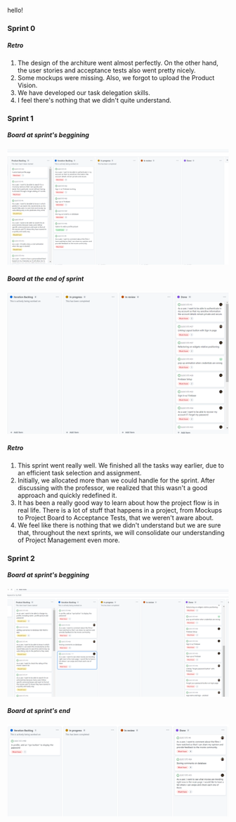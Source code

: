 hello!

<h3> Sprint 0 </h3>

<h5> Retro </h5>

1. The design of the architure went almost perfectly. On the other hand, the user stories and acceptance tests also went pretty nicely.
2. Some mockups were missing. Also, we forgot to upload the Product Vision. 
3. We have developed our task delegation skills.
4. I feel there's nothing that we didn't quite understand.

<h3> Sprint 1</h3>

<h5> Board at sprint's beggining </h5>

![Sprint 1](images/sprint1.PNG)

<h5> Board at the end of sprint </h5>

![Sprint 1](images/sprint1_end.PNG)

<h5> Retro </h5>

1. This sprint went really well. We finished all the tasks way earlier, due to an efficient task selection and assignment.
2. Initially, we allocated more than we could handle for the sprint. After discussing with the professor, we realized that this wasn't a good approach and quickly redefined it.
3. It has been a really good way to learn about how the project flow is in real life. There is a lot of stuff that happens in a project, from Mockups to Project Board to Acceptance Tests, that we weren't aware about.
4. We feel like there is nothing that we didn't understand but we are sure that, throughout the next sprints, we will consolidate our understanding of Project Management even more.

<h3> Sprint 2</h3>

<h5> Board at sprint's beggining </h5>

![Sprint 2](images/sprint2.PNG)

<h5> Board at sprint's end </h5>

![Sprint 2 end](images/final_sprint2.PNG)






